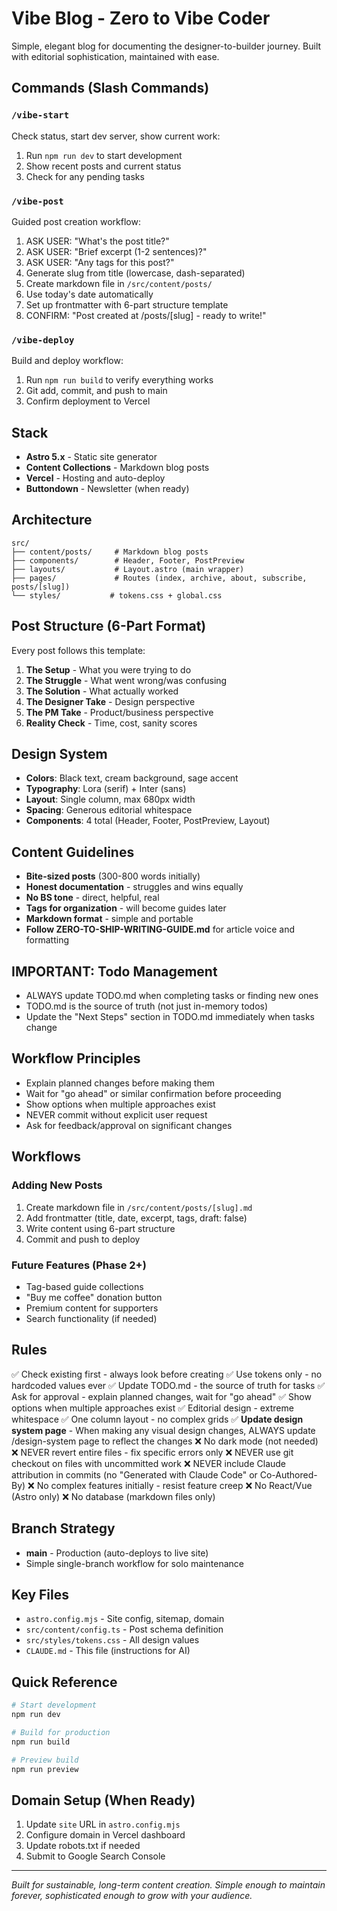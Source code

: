 # Vibe Blog - Zero to Vibe Coder

Simple, elegant blog for documenting the designer-to-builder journey. Built with editorial sophistication, maintained with ease.

## Commands (Slash Commands)

### `/vibe-start`
Check status, start dev server, show current work:
1. Run `npm run dev` to start development
2. Show recent posts and current status
3. Check for any pending tasks

### `/vibe-post` 
Guided post creation workflow:
1. ASK USER: "What's the post title?"
2. ASK USER: "Brief excerpt (1-2 sentences)?"
3. ASK USER: "Any tags for this post?"
4. Generate slug from title (lowercase, dash-separated)
5. Create markdown file in `/src/content/posts/`
6. Use today's date automatically
7. Set up frontmatter with 6-part structure template
8. CONFIRM: "Post created at /posts/[slug] - ready to write!"

### `/vibe-deploy`
Build and deploy workflow:
1. Run `npm run build` to verify everything works
2. Git add, commit, and push to main
3. Confirm deployment to Vercel

## Stack
- **Astro 5.x** - Static site generator
- **Content Collections** - Markdown blog posts
- **Vercel** - Hosting and auto-deploy
- **Buttondown** - Newsletter (when ready)

## Architecture
```
src/
├── content/posts/     # Markdown blog posts
├── components/        # Header, Footer, PostPreview
├── layouts/           # Layout.astro (main wrapper)
├── pages/             # Routes (index, archive, about, subscribe, posts/[slug])
└── styles/           # tokens.css + global.css
```

## Post Structure (6-Part Format)
Every post follows this template:
1. **The Setup** - What you were trying to do
2. **The Struggle** - What went wrong/was confusing
3. **The Solution** - What actually worked
4. **The Designer Take** - Design perspective
5. **The PM Take** - Product/business perspective  
6. **Reality Check** - Time, cost, sanity scores

## Design System
- **Colors**: Black text, cream background, sage accent
- **Typography**: Lora (serif) + Inter (sans) 
- **Layout**: Single column, max 680px width
- **Spacing**: Generous editorial whitespace
- **Components**: 4 total (Header, Footer, PostPreview, Layout)

## Content Guidelines
- **Bite-sized posts** (300-800 words initially)
- **Honest documentation** - struggles and wins equally
- **No BS tone** - direct, helpful, real
- **Tags for organization** - will become guides later
- **Markdown format** - simple and portable
- **Follow ZERO-TO-SHIP-WRITING-GUIDE.md** for article voice and formatting

## IMPORTANT: Todo Management
- ALWAYS update TODO.md when completing tasks or finding new ones
- TODO.md is the source of truth (not just in-memory todos)
- Update the "Next Steps" section in TODO.md immediately when tasks change

## Workflow Principles
- Explain planned changes before making them
- Wait for "go ahead" or similar confirmation before proceeding
- Show options when multiple approaches exist
- NEVER commit without explicit user request
- Ask for feedback/approval on significant changes

## Workflows

### Adding New Posts
1. Create markdown file in `/src/content/posts/[slug].md`
2. Add frontmatter (title, date, excerpt, tags, draft: false)
3. Write content using 6-part structure
4. Commit and push to deploy

### Future Features (Phase 2+)
- Tag-based guide collections
- "Buy me coffee" donation button  
- Premium content for supporters
- Search functionality (if needed)

## Rules
✅ Check existing first - always look before creating
✅ Use tokens only - no hardcoded values ever
✅ Update TODO.md - the source of truth for tasks
✅ Ask for approval - explain planned changes, wait for "go ahead"
✅ Show options when multiple approaches exist
✅ Editorial design - extreme whitespace
✅ One column layout - no complex grids
✅ **Update design system page** - When making any visual design changes, ALWAYS update /design-system page to reflect the changes
❌ No dark mode (not needed)
❌ NEVER revert entire files - fix specific errors only
❌ NEVER use git checkout on files with uncommitted work
❌ NEVER include Claude attribution in commits (no "Generated with Claude Code" or Co-Authored-By)
❌ No complex features initially - resist feature creep
❌ No React/Vue (Astro only)
❌ No database (markdown files only)

## Branch Strategy
- **main** - Production (auto-deploys to live site)
- Simple single-branch workflow for solo maintenance

## Key Files
- `astro.config.mjs` - Site config, sitemap, domain
- `src/content/config.ts` - Post schema definition
- `src/styles/tokens.css` - All design values
- `CLAUDE.md` - This file (instructions for AI)

## Quick Reference
```bash
# Start development
npm run dev

# Build for production  
npm run build

# Preview build
npm run preview
```

## Domain Setup (When Ready)
1. Update `site` URL in `astro.config.mjs`
2. Configure domain in Vercel dashboard
3. Update robots.txt if needed
4. Submit to Google Search Console

---

*Built for sustainable, long-term content creation. Simple enough to maintain forever, sophisticated enough to grow with your audience.*